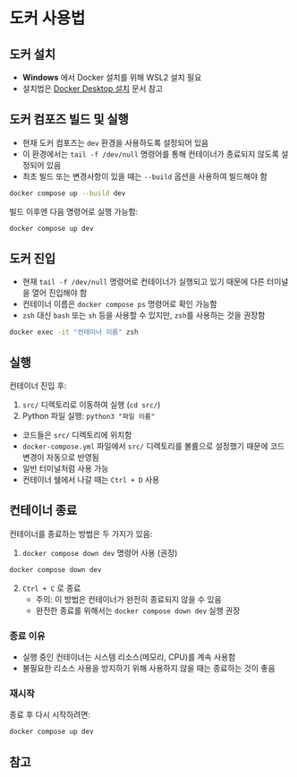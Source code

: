 # 도커 사용법

## 도커 설치

- **Windows** 에서 Docker 설치를 위해 WSL2 설치 필요
- 설치법은 [Docker Desktop 설치](https://docs.docker.com/desktop/install/) 문서 참고

## 도커 컴포즈 빌드 및 실행

- 현재 도커 컴포즈는 `dev` 환경을 사용하도록 설정되어 있음
- 이 환경에서는 `tail -f /dev/null` 명령어를 통해 컨테이너가 종료되지 않도록 설정되어 있음
- 최초 빌드 또는 변경사항이 있을 때는 `--build` 옵션을 사용하여 빌드해야 함

```bash
docker compose up --build dev
```

빌드 이후엔 다음 명령어로 실행 가능함:
```bash
docker compose up dev
```

## 도커 진입

- 현재 `tail -f /dev/null` 명령어로 컨테이너가 실행되고 있기 때문에 다른 터미널을 열어 진입해야 함
- 컨테이너 이름은 `docker compose ps` 명령어로 확인 가능함
- `zsh` 대신 `bash` 또는 `sh` 등을 사용할 수 있지만, `zsh`를 사용하는 것을 권장함

```bash
docker exec -it "컨테이너 이름" zsh
```

## 실행

컨테이너 진입 후:
1. `src/` 디렉토리로 이동하여 실행 (`cd src/`)
2. Python 파일 실행: `python3 "파일 이름"`

* 코드들은 `src/` 디렉토리에 위치함
* `docker-compose.yml` 파일에서 `src/` 디렉토리를 볼륨으로 설정했기 때문에 코드 변경이 자동으로 반영됨
* 일반 터미널처럼 사용 가능
* 컨테이너 쉘에서 나갈 때는 `Ctrl + D` 사용

## 컨테이너 종료

컨테이너를 종료하는 방법은 두 가지가 있음:

1. `docker compose down dev` 명령어 사용 (권장)
```bash
docker compose down dev
```

2. `Ctrl + C` 로 종료
   - 주의: 이 방법은 컨테이너가 완전히 종료되지 않을 수 있음
   - 완전한 종료를 위해서는 `docker compose down dev` 실행 권장

### 종료 이유
- 실행 중인 컨테이너는 시스템 리소스(메모리, CPU)를 계속 사용함
- 불필요한 리소스 사용을 방지하기 위해 사용하지 않을 때는 종료하는 것이 좋음

### 재시작
종료 후 다시 시작하려면:
```bash
docker compose up dev
```


## 참고 

